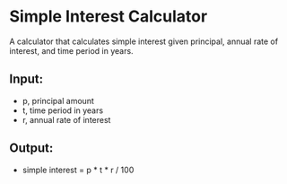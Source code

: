 # Simple Interest Calculator  
A calculator that calculates simple interest given principal, annual rate of interest, and time period in years.  

## Input:  
- p, principal amount  
- t, time period in years  
- r, annual rate of interest  

## Output:  
- simple interest = p * t * r / 100  
